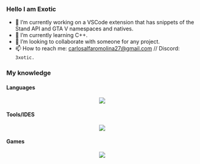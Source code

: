 ### Hello I am Exotic

* 🔭 I’m currently working on a VSCode extension that has snippets of the Stand API and GTA V namespaces and natives.
* 🌱 I’m currently learning C++.
* 👯 I’m looking to collaborate with someone for any project.
* 📫 How to reach me: carlosalfaromolina27@gmail.com // Discord: ``3xotic.``

### My knowledge
#### Languages
<p align="center">
  <a href="https://skillicons.dev">
    <img src="https://skillicons.dev/icons?i=python,html,css,cs,cpp,md"/>
  </a>
</p>

#### Tools/IDES
<p align="center">
  <a href="https://skillicons.dev">
    <img src="https://skillicons.dev/icons?i=git,github,vscode,visualstudio"/>
  </a>
</p>

#### Games
<p align="center">
  <a href="https://skillicons.dev">
    <img src="https://skillicons.dev/icons?i=unity,godot,gamemakerstudio,unreal"/>
  </a>
</p>